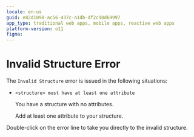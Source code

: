 ```yaml
---
locale: en-us
guid: e82d1098-ac56-437c-a1db-df2c98d69997
app_type: traditional web apps, mobile apps, reactive web apps
platform-version: o11
figma:
---
```


# Invalid Structure Error

The `Invalid Structure` error is issued in the following situations:

* `<structure> must have at least one attribute`

    You have a structure with no attributes.

    Add at least one attribute to your structure.

Double-click on the error line to take you directly to the invalid structure.
